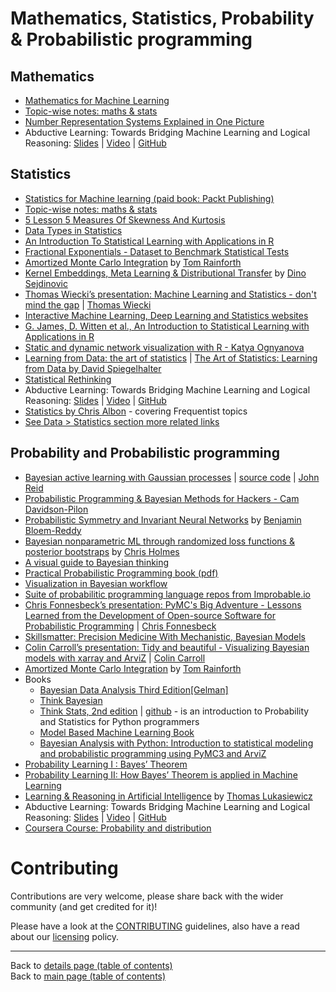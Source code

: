 # Mathematics, Statistics, Probability & Probabilistic programming

## Mathematics

- [Mathematics for Machine Learning](https://mml-book.github.io/book/mml-book.pdf)
- [Topic-wise notes: maths & stats](https://www.ctanujit.org/notes.html)
- [Number Representation Systems Explained in One Picture](https://www.datasciencecentral.com/profiles/blogs/number-representation-systems-explained-in-one-picture)
- Abductive Learning: Towards Bridging Machine Learning and Logical Reasoning: [Slides](http://daiwz.net/org/slides/ABL-meetup.html) | [Video](https://www.youtube.com/watch?v=ETHrFxiFIUM) | [GitHub](https://github.com/AbductiveLearning/ABL-HED)

## Statistics

- [Statistics for Machine learning (paid book: Packt Publishing)](https://www.packtpub.com/big-data-and-business-intelligence/statistics-machine-learning)
- [Topic-wise notes: maths & stats](https://www.ctanujit.org/notes.html)
- [5 Lesson 5 Measures Of Skewness And Kurtosis](https://sol.du.ac.in/mod/book/view.php?chapterid=1067&id=1317)
- [Data Types in Statistics](https://towardsdatascience.com/data-types-in-statistics-347e152e8bee)
- [An Introduction To Statistical Learning with Applications in R](https://github.com/tpn/pdfs/blob/master/An%20Introduction%20To%20Statistical%20Learning%20with%20Applications%20in%20R%20(ISLR%20Sixth%20Printing).pdf)
- [Fractional Exponentials - Dataset to Benchmark Statistical Tests](https://www.datasciencecentral.com/profiles/blogs/weird-mathematical-object-fractional-exponential)
- [Amortized Monte Carlo Integration](https://www.youtube.com/watch?v=-oHCqLFLTAI) by [Tom Rainforth](http://www.robots.ox.ac.uk/~twgr/)
- [Kernel Embeddings, Meta Learning & Distributional Transfer](https://www.youtube.com/watch?v=vjG-2RjHnAA) by [Dino Sejdinovic](http://www.stats.ox.ac.uk/~sejdinov/)
- [Thomas Wiecki’s presentation: Machine Learning and Statistics - don't mind the gap](https://docs.google.com/presentation/d/1buknIrG5b8u0twrwvlxcTudIOdx68AlqDiST_A_jJ9g/edit#slide=id.g3dc76d9ec1_0_6) | [Thomas Wiecki](https://twitter.com/twiecki)
- [Interactive Machine Learning, Deep Learning and Statistics websites](https://p.migdal.pl/interactive-machine-learning-list/)
- [G. James, D. Witten et al., An Introduction to Statistical Learning with Applications in R](http://www-bcf.usc.edu/~gareth/ISL/)
- [Static and dynamic network visualization with R - Katya Ognyanova](http://kateto.net/network-visualization)
- [Learning from Data: the art of statistics](http://www.lse.ac.uk/Events/2019/03/20190327t1830vHKT/Learning-from-Data) | [The Art of Statistics: Learning from Data by David Spiegelhalter](https://www.amazon.com/Art-Statistics-Learning-Pelican-Books-ebook/dp/B07HQDJD99)
- [Statistical Rethinking](https://issuu.com/biwugrok17/docs/pdf_download_online_pdf_statistical)
- Abductive Learning: Towards Bridging Machine Learning and Logical Reasoning: [Slides](http://daiwz.net/org/slides/ABL-meetup.html) | [Video](https://www.youtube.com/watch?v=ETHrFxiFIUM) | [GitHub](https://github.com/AbductiveLearning/ABL-HED)
- [Statistics by Chris Albon](https://chrisalbon.com/#statistics) - covering Frequentist topics
- [See Data > Statistics section more related links](../data/README.md#statistics)

## Probability and Probabilistic programming
- [Bayesian active learning with Gaussian processes](https://bitbucket.org/JohnReid/2019-bayesian-mixer/raw/5439d0bf0be2d01dc2d95ab89407211a875021ae/Bayesian-Mixer.pdf) | [source code](https://github.com/JohnReid/dynlearn) | [John Reid](http://johnreid.github.io/)
- [Probabilistic Programming & Bayesian Methods for Hackers - Cam Davidson-Pilon](http://camdavidsonpilon.github.io/Probabilistic-Programming-and-Bayesian-Methods-for-Hackers/)
- [Probabilistic Symmetry and Invariant Neural Networks](https://www.youtube.com/watch?v=u8Jt1HkWTn4) by [Benjamin Bloem-Reddy](https://www.stat.ubc.ca/~benbr/)
- [Bayesian nonparametric ML through randomized loss functions & posterior bootstraps](https://www.youtube.com/watch?v=y_gI9R4Oe0g) by [Chris Holmes](http://www.stats.ox.ac.uk/~cholmes/)
- [A visual guide to Bayesian thinking](https://www.youtube.com/watch?v=BrK7X_XlGB8)
- [Practical Probabilistic Programming book (pdf)](http://www.unquotebooks.com/download/practical-probabilistic-programming/)
- [Visualization in Bayesian workflow](https://arxiv.org/abs/1709.01449)
- [Suite of probabilitic programming language repos from Improbable.io](https://github.com/improbable-research)
- [Chris Fonnesbeck’s presentation: PyMC's Big Adventure - Lessons Learned from the Development of Open-source Software for Probabilistic Programming](https://gitpitch.com/fonnesbeck/neurips_2018_talk#/) | [Chris Fonnesbeck](https://twitter.com/fonnesbeck)
- [Skillsmatter: Precision Medicine With Mechanistic, Bayesian Models](https://skillsmatter.com/skillscasts/12129-bayesian-mixer-london-june)
- [Colin Carroll’s presentation: Tidy and beautiful - Visualizing Bayesian models with xarray and ArviZ](https://colcarroll.github.io/arviz_pydata_nyc/#/) | [Colin Carroll](https://twitter.com/colindcarroll)
- [Amortized Monte Carlo Integration](https://www.youtube.com/watch?v=-oHCqLFLTAI) by [Tom Rainforth](http://www.robots.ox.ac.uk/~twgr/)
- Books
  - [Bayesian Data Analysis Third Edition[Gelman]](https://www.academia.edu/32086149/Bayesian_Data_Analysis_Third_Edition_Gelman_.pdf)
  - [Think Bayesian](http://greenteapress.com/wp/think-bayes)
  - [Think Stats, 2nd edition](https://greenteapress.com/wp/think-stats-2e/) | [github](https://github.com/AllenDowney/ThinkStats2) - is an introduction to Probability and Statistics for Python programmers
  - [Model Based Machine Learning Book](http://www.mbmlbook.com/)
  - [Bayesian Analysis with Python: Introduction to statistical modeling and probabilistic programming using PyMC3 and ArviZ](https://www.amazon.com/Bayesian-Analysis-Python-Introduction-probabilistic/dp/1789341655)
- [Probability Learning I : Bayes’ Theorem](https://towardsdatascience.com/probability-learning-i-bayes-theorem-708a4c02909a)
- [Probability Learning II: How Bayes’ Theorem is applied in Machine Learning](https://towardsdatascience.com/probability-learning-ii-how-bayes-theorem-is-applied-in-machine-learning-bd747a960962)
- [Learning & Reasoning in Artificial Intelligence](https://www.youtube.com/watch?v=K_GOHepjY2o) by [Thomas Lukasiewicz](http://www.cs.ox.ac.uk/thomas.lukasiewicz/)
- Abductive Learning: Towards Bridging Machine Learning and Logical Reasoning: [Slides](http://daiwz.net/org/slides/ABL-meetup.html) | [Video](https://www.youtube.com/watch?v=ETHrFxiFIUM) | [GitHub](https://github.com/AbductiveLearning/ABL-HED)
- [Coursera Course: Probability and distribution](https://media.licdn.com/dms/document/C511FAQGFKgIKuW_EEA/feedshare-document-pdf-analyzed/0?e=1571785200&v=beta&t=XyEEqUgi3y4L1hiZ7CxlxbAXyZmM_zcCCdn-Lr04ns8)


# Contributing

Contributions are very welcome, please share back with the wider community (and get credited for it)!

Please have a look at the [CONTRIBUTING](../CONTRIBUTING.md) guidelines, also have a read about our [licensing](../LICENSE.md) policy.

---

Back to [details page (table of contents)](../README-details.md#mathematics_statistics_probability__probabilistic_programming)<br>
Back to [main page (table of contents)](../README.md)